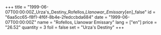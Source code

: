 +++
title = "1999-06-07T00:00:00Z_Urza's_Destiny_Rofellos,_Llanowar_Emissary_[en]_false"
id = "6aa5cc65-f8f1-4f6f-8b4e-2fedccbda684"
date = "1999-06-07T00:00:00Z"
name = "Rofellos, Llanowar Emissary"
lang = ["en"]
price = "26.52"
quantity = 3
foil = false
set = "Urza's Destiny"
+++
